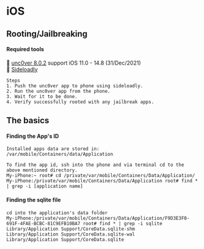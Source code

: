 # iOS

## Rooting/Jailbreaking
#### Required tools
:wrench: [unc0ver 8.0.2](https://unc0ver.dev/) support iOS 11.0 - 14.8 (31/Dec/2021) <br />
:wrench: [Sideloadly](https://sideloadly.io/)<br />
```
Steps
1. Push the unc0ver app to phone using sideloadly.
2. Run the unc0ver app from the phone.
3. Wait for it to be done. 
4. Verify successfully rooted with any jailbreak apps.
```

## The basics
#### Finding the App's ID 
```
Installed apps data are stored in:
/var/mobile/Containers/data/Application

To find the app id, ssh into the phone and via terminal cd to the above mentioned directory.
My-iPhone:~ root# cd /private/var/mobile/Containers/Data/Application/
My-iPhone:/private/var/mobile/Containers/Data/Application root# find * | grep -i [application name]
```

#### Finding the sqlite file
```
cd into the application's data folder
My-iPhone:/private/var/mobile/Containers/Data/Application/F9D3E3F0-691F-4FAE-BCBC-81C9EFB10BA7 root# find * | grep -i sqlite
Library/Application Support/CoreData.sqlite-shm
Library/Application Support/CoreData.sqlite-wal
Library/Application Support/CoreData.sqlite
```
